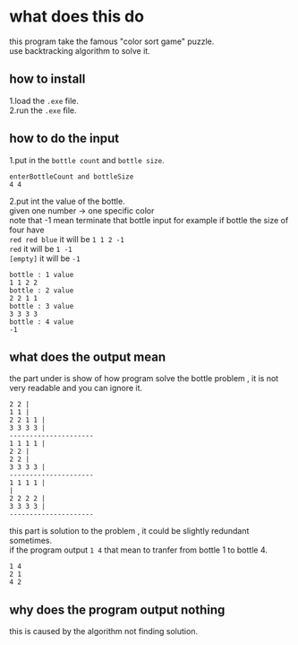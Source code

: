 # what does this do  

this program take the famous "color sort game" puzzle.  
use backtracking algorithm to solve it.  
  
## how to install  

1.load the `.exe` file.  
2.run the `.exe` file.  

## how to do the input  

1.put in the `bottle count` and `bottle size`.  

```
enterBottleCount and bottleSize
4 4
```
2.put int the value of the bottle.  
  given one number -> one specific color  
  note that -1 mean terminate that bottle input for example if bottle the size of four have  
  `red red blue` it will be `1 1 2 -1`  
  `red`          it will be `1 -1`  
  `[empty]`      it will be `-1`  
```
bottle : 1 value
1 1 2 2
bottle : 2 value
2 2 1 1
bottle : 3 value
3 3 3 3
bottle : 4 value
-1
```

## what does the output mean  

the part under is show of how program solve the bottle problem , it is not very readable and you can ignore it.  
```
2 2 |
1 1 |
2 2 1 1 |
3 3 3 3 |
---------------------
1 1 1 1 |
2 2 |
2 2 |
3 3 3 3 |
---------------------
1 1 1 1 |
|
2 2 2 2 |
3 3 3 3 |
---------------------
```
this part is solution to the problem , it could be slightly redundant sometimes.  
if the program output `1 4` that mean to tranfer from bottle 1 to bottle 4.  
```
1 4
2 1
4 2
```
## why does the program output nothing
this is caused by the algorithm not finding solution.  
